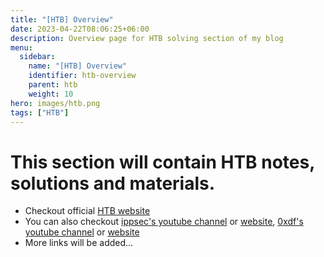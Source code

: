 ```yaml
---
title: "[HTB] Overview"
date: 2023-04-22T08:06:25+06:00
description: Overview page for HTB solving section of my blog
menu:
  sidebar:
    name: "[HTB] Overview"
    identifier: htb-overview
    parent: htb
    weight: 10
hero: images/htb.png
tags: ["HTB"]
---
```


# This section will contain HTB notes, solutions and materials.
- Checkout official [HTB website](https://app.hackthebox.com)
- You can also checkout [ippsec's youtube channel](https://www.youtube.com/@ippsec) or [website](https://ippsec.rocks), [0xdf's youtube channel](https://www.youtube.com/@0xdf) or [website](https://0xdf.gitlab.io/)
- More links will be added...